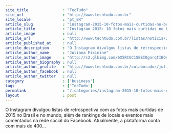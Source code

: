 ```yaml
---
site_title               : "TecTudo"
site_url                 : "http://www.techtudo.com.br"
site_locale              : "pt_BR"
article_slug             : "instagram-2015-10-fotos-mais-curtidas-no-brasil-e-no-mundo"
article_title            : "Instagram 2015: 10 fotos mais curtidas no Brasil e no mundo"
article_image            : null
article_url              : "http://www.techtudo.com.br/listas/noticia/2015/12/instagram-2015-10-fotos-mais-curtidas-no-brasil-e-no-mundo.html"
article_published_at     : null
article_description      : "O Instagram divulgou listas de retrospectiva com as fotos mais curtidas de 2015 no Brasil e no mundo, além de rankings de locais e eventos mais comentados na rede social do Facebook. Atualmente, a plataforma conta com mais de 400..."
article_author_name      : "Juliana Pixinine"
article_author_image     : "http://s2.glbimg.com/6X5RCGC1SBEI0gnrqtIBQstSCLs=/30x30/s2.glbimg.com/cWSG6H75PeswBd1KXxHruGHhOkY=/414x0:1984x1569/140x140/s.glbimg.com/po/tt2/f/original/2014/03/11/juliana.jpg"
article_author_biography : null
article_author_profile   : "http://www.techtudo.com.br/colaborador/juliana-pixinine.html"
article_author_facebook  : null
article_author_twitter   : null
category                 : ['business']
tags                     : ['TecTudo']
permalink                : "/:categories/instagram-2015-10-fotos-mais-curtidas-no-brasil-e-no-mundo/"
layout                   : post
---
```


O Instagram divulgou listas de retrospectiva com as fotos mais curtidas de 2015 no Brasil e no mundo, além de rankings de locais e eventos mais comentados na rede social do Facebook. Atualmente, a plataforma conta com mais de 400...
